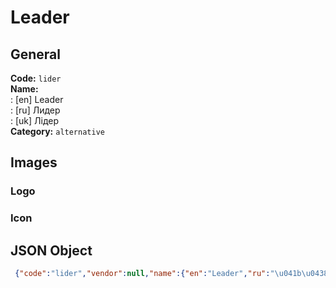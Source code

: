 # Leader 
## General 
**Code:** `lider`  
**Name:**  
:	[en] Leader  
:	[ru] Лидер  
:	[uk] Лідер  
**Category:** `alternative`  
## Images 
### Logo 
### Icon 
## JSON Object 
```json
 {"code":"lider","vendor":null,"name":{"en":"Leader","ru":"\u041b\u0438\u0434\u0435\u0440","uk":"\u041b\u0456\u0434\u0435\u0440"},"description":null,"countries":null,"category":"alternative"}```  
